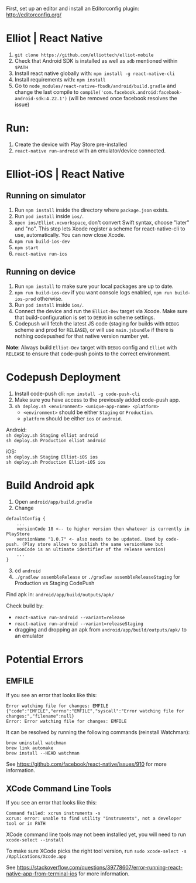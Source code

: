 First, set up an editor and install an Editorconfig plugin: http://editorconfig.org/

# Elliot | React Native
1. `git clone https://github.com/elliottech/elliot-mobile`
2. Check that Android SDK is installed as well as `adb` mentioned within `$PATH`
3. Install react native globally with: `npm install -g react-native-cli`
4. Install requirements with: `npm install`<br/>
5. Go to `node_modules/react-native-fbsdk/android/build.gradle` and change the last compile to `compile('com.facebook.android:facebook-android-sdk:4.22.1')` (will be removed once facebook resolves the issue)

# Run:
1. Create the device with Play Store pre-installed
2. `react-native run-android` with an emulator/device connected.

# Elliot-iOS | React Native

## Running on simulator
1. Run `npm install` inside the directory where `package.json` exists.
2. Run `pod install` inside `ios/`.
3. `open ios/Elliot.xcworkspace`, don't convert Swift syntax, choose "later" and "no". This step lets Xcode register a scheme for react-native-cli to use, automatically. You can now close Xcode.
4. `npm run build-ios-dev`
5. `npm start`
6. `react-native run-ios`

## Running on device
1. Run `npm install` to make sure your local packages are up to date.
2. `npm run build-ios-dev` if you want console logs enabled, `npm run build-ios-prod` otherwise.
3. Run `pod install` inside `ios/`.
4. Connect the device and run the `Elliot-Dev` target via Xcode. Make sure that build-configuration is set to `DEBUG` in scheme settings.
5. Codepush will fetch the latest JS code (staging for builds with `DEBUG` scheme and prod for `RELEASE`), or will use `main.jsbundle` if there is nothing codepushed for that native version number yet.

**Note**: Always build `Elliot-Dev` target with `DEBUG` config and `Elliot` with `RELEASE` to ensure that code-push points to the correct environment. 

# Codepush Deployment
1. Install code-push cli: `npm install -g code-push-cli`
2. Make sure you have access to the previously added code-push app.
3. `sh deploy.sh <environment> <unique-app-name> <platform>`
    - `<environment>` should be either `Staging` or `Production`.
    - `platform` should be either `ios` or `android`.
 
Android:<br/>
`sh deploy.sh Staging elliot android`<br/>
`sh deploy.sh Production elliot android`<br/>

iOS:<br/>
`sh deploy.sh Staging Elliot-iOS ios`<br/>
`sh deploy.sh Production Elliot-iOS ios`<br/>

# Build Android apk

1. Open `android/app/build.gradle`
2. Change 
```
defaultConfig {
    ...
    versionCode 18 <-- to higher version then whatever is currently in PlayStore
    versionName "1.0.7" <- also needs to be updated. Used by code-push. (Play store allows to publish the same versionName but versionCode is an ultimate identifier of the release version)
    ...
}
```

3. cd `android`
4. `./gradlew assembleRelease` or `./gradlew assembleReleaseStaging` for Production vs Staging CodePush

Find apk in: `android/app/build/outputs/apk/`

Check build by:
 - `react-native run-android --variant=release` 
 - `react-native run-android --variant=releaseStaging`
 - dragging and dropping an apk from `android/app/build/outputs/apk/` to an emulator
 

# Potential Errors

## EMFILE

If you see an error that looks like this:
```
Error watching file for changes: EMFILE
{"code":"EMFILE","errno":"EMFILE","syscall":"Error watching file for changes:","filename":null}
Error: Error watching file for changes: EMFILE
```

It can be resolved by running the following commands (reinstall Watchman):

```
brew uninstall watchman
brew link automake
brew install --HEAD watchman
```

See https://github.com/facebook/react-native/issues/910 for more information.

## XCode Command Line Tools

If you see an error that looks like this:
```
Command failed: xcrun instruments -s
xcrun: error: unable to find utility "instruments", not a developer 
tool or in PATH
```

XCode command line tools may not been installed yet, you will need to run `xcode-select --install`

To make sure XCode picks the right tool version, run `sudo xcode-select -s /Applications/Xcode.app`

See https://stackoverflow.com/questions/39778607/error-running-react-native-app-from-terminal-ios for more information.


 



